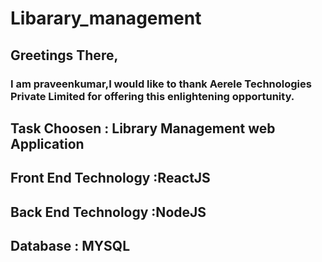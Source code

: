 # Libarary_management
## Greetings There,
### I am praveenkumar,I would like to thank Aerele Technologies Private Limited for offering this enlightening opportunity.

## Task Choosen : Library Management web Application
## Front End Technology :ReactJS
## Back End Technology :NodeJS
## Database : MYSQL
## 
